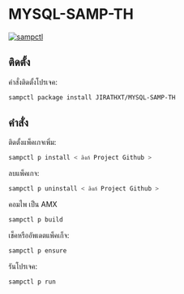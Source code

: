# MYSQL-SAMP-TH

[![sampctl](https://img.shields.io/badge/sampctl-MYSQL--SAMP--TH-2f2f2f.svg?style=for-the-badge)](https://github.com/JIRATHXT/MYSQL-SAMP-TH)

<!--
Short description of your library, why it's useful, some examples, pictures or
videos. Link to your forum release thread too.

Remember: You can use "forumfmt" to convert this readme to forum BBCode!

What the sections below should be used for:

`## Installation`: Leave this section un-edited unless you have some specific
additional installation procedure.

`## Testing`: Whether your library is tested with a simple `main()` and `print`,
unit-tested, or demonstrated via prompting the player to connect, you should
include some basic information for users to try out your code in some way.

And finally, maintaining your version number`:

* Follow [Semantic Versioning](https://semver.org/)
* When you release a new version, update `VERSION` and `git tag` it
* Versioning is important for sampctl to use the version control features

Happy Pawning!
-->

## ติดตั้ง

คำสั่งติดตั้งโปรเจค:

```bash
sampctl package install JIRATHXT/MYSQL-SAMP-TH
```


<!--
Write your code documentation or examples here. If your library is documented in
the source code, direct users there. If not, list your API and describe it well
in this section. If your library is passive and has no API, simply omit this
section.
-->

## คำสั่ง

<!--
Depending on whether your package is tested via in-game "demo tests" or
y_testing unit-tests, you should indicate to readers what to expect below here.
-->

ติดตั้งแพ็คเกจเพิ่ม:

```bash
sampctl p install < ลิงก์ Project Github >
```

ลบแพ็คเกจ:

```bash
sampctl p uninstall < ลิงก์ Project Github >
```

คอมไพ เป็น AMX

```bash
sampctl p build
```

เช็คหรืออัพเดตแพ็คเก็จ:

```bash
sampctl p ensure
```

รันโปรเจค:

```bash
sampctl p run
```
